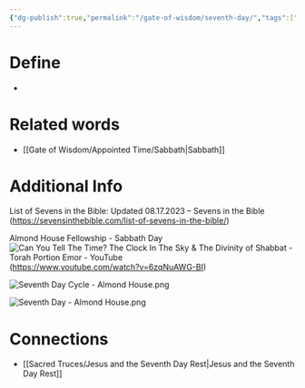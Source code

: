 ```yaml
---
{"dg-publish":true,"permalink":"/gate-of-wisdom/seventh-day/","tags":["#GateWisdom","#Sabbath","#S","#D"]}
---
```


# Define
- 

# Related words
- [[Gate of Wisdom/Appointed Time/Sabbath\|Sabbath]]

# Additional Info

List of Sevens in the Bible: Updated 08.17.2023 – Sevens in the Bible (https://sevensinthebible.com/list-of-sevens-in-the-bible/)

Almond House Fellowship - Sabbath Day ![Can You Tell The Time? The Clock In The Sky & The Divinity of Shabbat - Torah Portion Emor - YouTube](https://img.youtube.com/vi/6zqNuAWG-BI/maxresdefault.jpg) (https://www.youtube.com/watch?v=6zqNuAWG-BI)

![Seventh Day Cycle - Almond House.png](/img/user/Assets/attachments/Seventh%20Day%20Cycle%20-%20Almond%20House.png)

![Seventh Day - Almond House.png](/img/user/Assets/attachments/Seventh%20Day%20-%20Almond%20House.png)

# Connections
- [[Sacred Truces/Jesus and the Seventh Day Rest\|Jesus and the Seventh Day Rest]]

